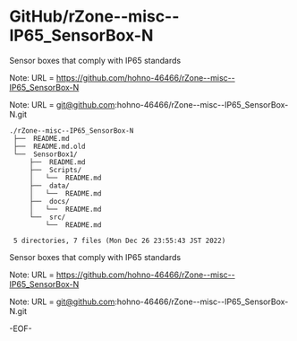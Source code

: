 # GitHub/rZone--misc--IP65_SensorBox-N

Sensor boxes that comply with IP65 standards

Note: URL = https://github.com/hohno-46466/rZone--misc--IP65_SensorBox-N

Note: URL = git@github.com:hohno-46466/rZone--misc--IP65_SensorBox-N.git

    ./rZone--misc--IP65_SensorBox-N
     ├──  README.md
     ├──  README.md.old
     └──  SensorBox1/
         ├──  README.md
         ├──  Scripts/
         │   └──  README.md
         ├──  data/
         │   └──  README.md
         ├──  docs/
         │   └──  README.md
         └──  src/
             └──  README.md
     
     5 directories, 7 files (Mon Dec 26 23:55:43 JST 2022)


Sensor boxes that comply with IP65 standards

Note: URL = https://github.com/hohno-46466/rZone--misc--IP65_SensorBox-N

Note: URL = git@github.com:hohno-46466/rZone--misc--IP65_SensorBox-N.git

-EOF-
